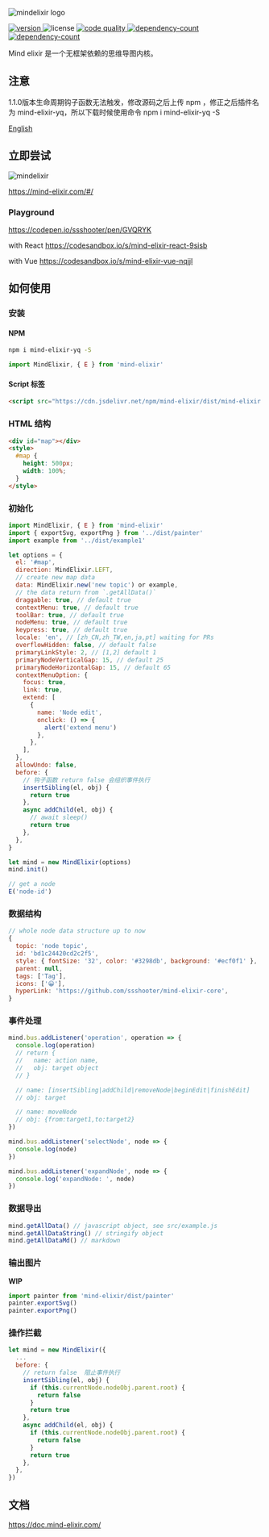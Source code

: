 ![mindelixir logo](https://raw.githubusercontent.com/ssshooter/mind-elixir-core/master/images/logo.png)

<p>
  <a href="https://www.npmjs.com/package/mind-elixir">
    <img src="https://img.shields.io/npm/v/mind-elixir" alt="version">
  </a>
  <img src="https://img.shields.io/npm/l/mind-elixir" alt="license">
  <a href="https://app.codacy.com/gh/ssshooter/mind-elixir-core?utm_source=github.com&utm_medium=referral&utm_content=ssshooter/mind-elixir-core&utm_campaign=Badge_Grade_Settings">
    <img src="https://api.codacy.com/project/badge/Grade/09fadec5bf094886b30cea6aabf3a88b" alt="code quality">
  </a>
  <a href="https://bundlephobia.com/result?p=mind-elixir">
    <img src="https://badgen.net/bundlephobia/dependency-count/mind-elixir" alt="dependency-count">
  </a>
  <a href="https://packagephobia.com/result?p=mind-elixir">
    <img src="https://packagephobia.com/badge?p=mind-elixir" alt="dependency-count">
  </a>
</p>

Mind elixir 是一个无框架依赖的思维导图内核。

## 注意
1.1.0版本生命周期钩子函数无法触发，修改源码之后上传 npm ，修正之后插件名为 mind-elixir-yq，所以下载时候使用命令 npm i mind-elixir-yq -S

[English](https://github.com/ssshooter/mind-elixir-core/blob/master/readme.md)

## 立即尝试

![mindelixir](https://raw.githubusercontent.com/ssshooter/mind-elixir-core/master/images/screenshot.png)

https://mind-elixir.com/#/

### Playground

https://codepen.io/ssshooter/pen/GVQRYK

with React https://codesandbox.io/s/mind-elixir-react-9sisb

with Vue https://codesandbox.io/s/mind-elixir-vue-nqjjl

## 如何使用

### 安装

#### NPM

```bash
npm i mind-elixir-yq -S
```

```javascript
import MindElixir, { E } from 'mind-elixir'
```

#### Script 标签

```html
<script src="https://cdn.jsdelivr.net/npm/mind-elixir/dist/mind-elixir.js"></script>
```

### HTML 结构

```html
<div id="map"></div>
<style>
  #map {
    height: 500px;
    width: 100%;
  }
</style>
```

### 初始化

```javascript
import MindElixir, { E } from 'mind-elixir'
import { exportSvg, exportPng } from '../dist/painter'
import example from '../dist/example1'

let options = {
  el: '#map',
  direction: MindElixir.LEFT,
  // create new map data
  data: MindElixir.new('new topic') or example,
  // the data return from `.getAllData()`
  draggable: true, // default true
  contextMenu: true, // default true
  toolBar: true, // default true
  nodeMenu: true, // default true
  keypress: true, // default true
  locale: 'en', // [zh_CN,zh_TW,en,ja,pt] waiting for PRs
  overflowHidden: false, // default false
  primaryLinkStyle: 2, // [1,2] default 1
  primaryNodeVerticalGap: 15, // default 25
  primaryNodeHorizontalGap: 15, // default 65
  contextMenuOption: {
    focus: true,
    link: true,
    extend: [
      {
        name: 'Node edit',
        onclick: () => {
          alert('extend menu')
        },
      },
    ],
  },
  allowUndo: false,
  before: {
    // 钩子函数 return false 会组织事件执行
    insertSibling(el, obj) {
      return true
    },
    async addChild(el, obj) {
      // await sleep()
      return true
    },
  },
}

let mind = new MindElixir(options)
mind.init()

// get a node
E('node-id')

```

### 数据结构

```javascript
// whole node data structure up to now
{
  topic: 'node topic',
  id: 'bd1c24420cd2c2f5',
  style: { fontSize: '32', color: '#3298db', background: '#ecf0f1' },
  parent: null,
  tags: ['Tag'],
  icons: ['😀'],
  hyperLink: 'https://github.com/ssshooter/mind-elixir-core',
}
```

### 事件处理

```javascript
mind.bus.addListener('operation', operation => {
  console.log(operation)
  // return {
  //   name: action name,
  //   obj: target object
  // }

  // name: [insertSibling|addChild|removeNode|beginEdit|finishEdit]
  // obj: target

  // name: moveNode
  // obj: {from:target1,to:target2}
})

mind.bus.addListener('selectNode', node => {
  console.log(node)
})

mind.bus.addListener('expandNode', node => {
  console.log('expandNode: ', node)
})
```

### 数据导出

```javascript
mind.getAllData() // javascript object, see src/example.js
mind.getAllDataString() // stringify object
mind.getAllDataMd() // markdown
```

### 输出图片

**WIP**

```javascript
import painter from 'mind-elixir/dist/painter'
painter.exportSvg()
painter.exportPng()
```

### 操作拦截

```javascript
let mind = new MindElixir({
  ...
  before: {
    // return false  阻止事件执行
    insertSibling(el, obj) {
      if (this.currentNode.nodeObj.parent.root) {
        return false
      }
      return true
    },
    async addChild(el, obj) {
      if (this.currentNode.nodeObj.parent.root) {
        return false
      }
      return true
    },
  },
})
```

## 文档

https://doc.mind-elixir.com/

